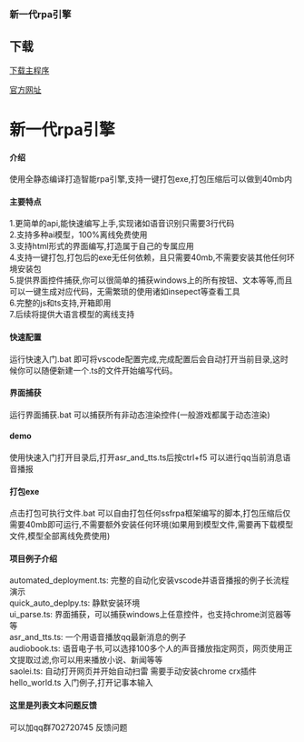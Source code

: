### 新一代rpa引擎

## 下载
[下载主程序](https://github.com/SSFRPA/ssfrpa/releases/download/v1.38.2/ssfrpa.zip)

[官方网址](https://www.qweaa.com)
# 新一代rpa引擎

#### 介绍
  使用全静态编译打造智能rpa引擎,支持一键打包exe,打包压缩后可以做到40mb内

#### 主要特点
  1.更简单的api,能快速编写上手,实现诸如语音识别只需要3行代码<br>
  2.支持多种ai模型，100%离线免费使用<br>
  3.支持html形式的界面编写,打造属于自己的专属应用<br>
  4.支持一键打包,打包后的exe无任何依赖，且只需要40mb,不需要安装其他任何环境安装包<br>
  5.提供界面控件捕获,你可以很简单的捕获windows上的所有按钮、文本等等,而且可以一键生成对应代码，无需繁琐的使用诸如insepect等查看工具<br>
  6.完整的js和ts支持,开箱即用<br>
  7.后续将提供大语言模型的离线支持<br>

#### 快速配置
  运行快速入门.bat 即可将vscode配置完成,完成配置后会自动打开当前目录,这时候你可以随便新建一个.ts的文件开始编写代码。<br>

#### 界面捕获
  运行界面捕获.bat 可以捕获所有非动态渲染控件(一般游戏都属于动态渲染)<br>

#### demo
  使用快速入门打开目录后,打开asr_and_tts.ts后按ctrl+f5 可以进行qq当前消息语音播报<br>

#### 打包exe
  点击打包可执行文件.bat 可以自由打包任何ssfrpa框架编写的脚本,打包压缩后仅需要40mb即可运行,不需要额外安装任何环境(如果用到模型文件,需要再下载模型文件,模型全部离线免费使用)<br>

#### 项目例子介绍
  automated_deployment.ts: 完整的自动化安装vscode并语音播报的例子长流程演示 <br>
  quick_auto_deplpy.ts: 静默安装环境 <br>
  ui_parse.ts: 界面捕获，可以捕获windows上任意控件，也支持chrome浏览器等等<br>
  asr_and_tts.ts: 一个用语音播放qq最新消息的例子 <br>
  audiobook.ts: 语音电子书,可以选择100多个人的声音播放指定网页，网页使用正文提取过滤,你可以用来播放小说、新闻等等<br>
  saolei.ts: 自动打开网页并开始自动扫雷 需要手动安装chrome crx插件<br>
  hello_world.ts 入门例子,打开记事本输入<br>
####  这里是列表文本问题反馈
  可以加qq群702720745 反馈问题<br>
